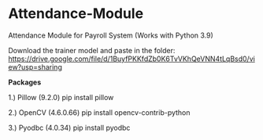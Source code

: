 # Attendance-Module
Attendance Module for Payroll System (Works with Python 3.9)

Download the trainer model and paste in the folder: https://drive.google.com/file/d/1BuyfPKKfdZb0K6TvVKhQeVNN4tLqBsd0/view?usp=sharing

**Packages**

1.) Pillow (9.2.0)
pip install pillow

2.) OpenCV (4.6.0.66)
pip install opencv-contrib-python

3.) Pyodbc (4.0.34)
pip install pyodbc
